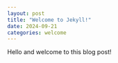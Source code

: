 ```yaml
---
layout: post
title: "Welcome to Jekyll!"
date: 2024-09-21
categories: welcome
---
```


Hello and welcome to this blog post!